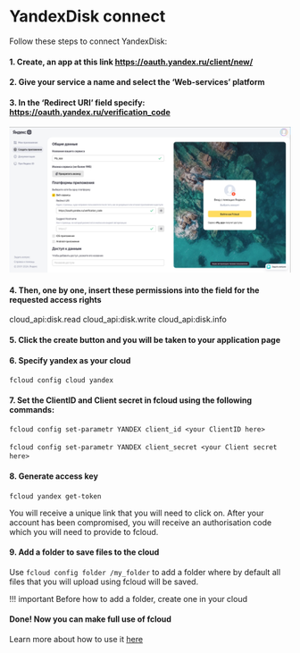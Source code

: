 # YandexDisk connect

Follow these steps to connect YandexDisk:

#### **1. Create, an app at this link https://oauth.yandex.ru/client/new/**

#### **2. Give your service a name and select the ‘Web-services’ platform**

#### **3. In the ‘Redirect URI’ field specify: https://oauth.yandex.ru/verification_code**
![](../../img/yandex/app_page.png)

#### **4. Then, one by one, insert these permissions into the field for the requested access rights**
cloud_api:disk.read
cloud_api:disk.write
cloud_api:disk.info

#### **5. Click the create button and you will be taken to your application page**

#### **6. Specify yandex as your cloud**
    fcloud config cloud yandex

#### **7. Set the ClientID and Client secret in fcloud using the following commands:**

    fcloud config set-parametr YANDEX client_id <your ClientID here>

    fcloud config set-parametr YANDEX client_secret <your Client secret here>

#### **8. Generate access key**
    fcloud yandex get-token
You will receive a unique link that you will need to click on. After your account has been compromised, you will receive an authorisation code which you will need to provide to fcloud.

#### **9. Add a folder to save files to the cloud**

Use `fcloud config folder /my_folder` to add a folder where by default all files that you will upload using fcloud will be saved.

!!! important
    Before how to add a folder, create one in your cloud

#### **Done! Now you can make full use of fcloud**
Learn more about how to use it [here](/docs/usage/base)